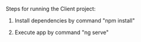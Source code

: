 Steps for running the Client project:

1. Install dependencies by command "npm install"

2. Execute app by command "ng serve"
